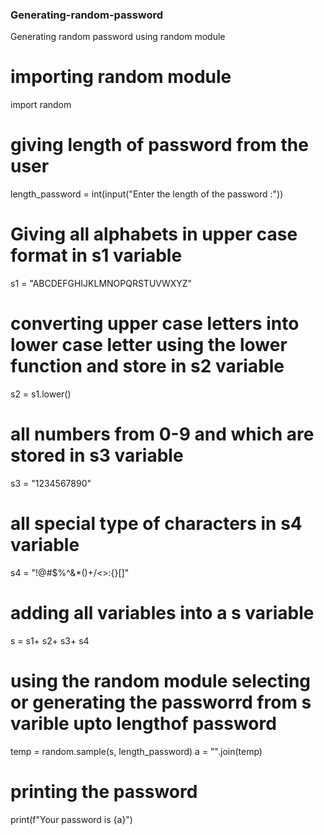 ### Generating-random-password
Generating random password  using random module

# importing random module
import random
# giving length of password from the user
length_password = int(input("Enter the length of the password :"))
# Giving all alphabets in upper case format in s1 variable
s1 = "ABCDEFGHIJKLMNOPQRSTUVWXYZ"
# converting upper case letters into lower case letter using the lower function and store in s2 variable
s2 = s1.lower()
# all numbers from 0-9 and which are stored in s3 variable
s3 = "1234567890"
# all special type of characters in s4 variable
s4 = "!@#$%^&*()+/<>:{}[]"
# adding all variables into a s variable
s = s1+ s2+ s3+ s4
# using the random module selecting or generating the passworrd from s varible upto lengthof password
temp = random.sample(s, length_password)
a = "".join(temp)
# printing the password
print(f"Your password is {a}")
